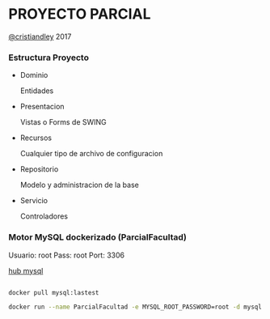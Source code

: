 # PROYECTO PARCIAL

[@cristiandley](https://twitter.com/cristiandley) 2017


### Estructura Proyecto


- Dominio

    Entidades

- Presentacion

    Vistas o Forms de SWING

- Recursos

    Cualquier tipo de archivo de configuracion

- Repositorio

    Modelo y administracion de la base

- Servicio

    Controladores


### Motor MySQL dockerizado (ParcialFacultad)

Usuario: root
Pass: root
Port: 3306

[hub mysql](https://hub.docker.com/_/mysql/)

```bash

docker pull mysql:lastest

docker run --name ParcialFacultad -e MYSQL_ROOT_PASSWORD=root -d mysql:tag

```
